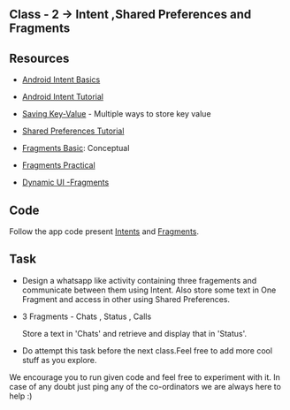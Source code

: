 ## Class - 2 -> Intent ,Shared Preferences and Fragments

## Resources

- [Android Intent Basics](https://developer.android.com/guide/components/intents-filters)

- [Android Intent Tutorial](http://www.vogella.com/tutorials/AndroidIntent/article.html)

- [Saving Key-Value](https://developer.android.com/training/data-storage/shared-preferences) - Multiple ways to store key value

- [Shared Preferences Tutorial](https://www.journaldev.com/9412/android-shared-preferences-example-tutorial)

- [Fragments Basic](https://developer.android.com/guide/components/fragments): Conceptual

- [Fragments Practical](https://www.journaldev.com/9266/android-fragment-lifecycle)

- [Dynamic UI -Fragments](http://www.vogella.com/tutorials/AndroidFragments/article.html)

## Code

Follow the app code present [Intents](https://github.com/CC-MNNIT/2018-19-Classes/tree/master/Android/2018_08_21_Android-Class-2/DroidrushClass2) and [Fragments](https://github.com/CC-MNNIT/2018-19-Classes/tree/master/Android/2018_08_21_Android-Class-2/FragmentExample).

## Task

* Design a whatsapp like activity containing three fragements and communicate between them using Intent. Also store some text in One Fragment and access in other using Shared Preferences.

- 3 Fragments - Chats , Status , Calls

  Store a text in 'Chats' and retrieve and display that in 'Status'.

- Do attempt this task before the next class.Feel free to add more cool stuff as you explore.

We encourage you to run given code and feel free to experiment with it.
In case of any doubt just ping any of the co-ordinators we are always here to help :)
